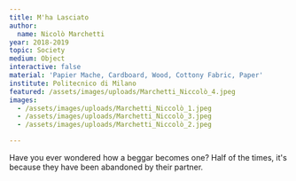 ```yaml
---
title: M'ha Lasciato
author:
  name: Nicolò Marchetti
year: 2018-2019
topic: Society
medium: Object
interactive: false
material: 'Papier Mache, Cardboard, Wood, Cottony Fabric, Paper'
institute: Politecnico di Milano
featured: /assets/images/uploads/Marchetti_Niccolò_4.jpeg
images:
  - /assets/images/uploads/Marchetti_Niccolò_1.jpeg
  - /assets/images/uploads/Marchetti_Niccolò_3.jpeg
  - /assets/images/uploads/Marchetti_Niccolò_2.jpeg

---
```

Have you ever wondered how a beggar becomes one? Half of the times, it's because they have been abandoned by their partner. 
